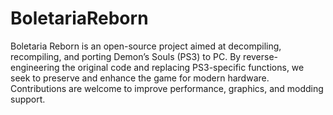 # BoletariaReborn
Boletaria Reborn is an open-source project aimed at decompiling, recompiling, and porting Demon’s Souls (PS3) to PC. By reverse-engineering the original code and replacing PS3-specific functions, we seek to preserve and enhance the game for modern hardware. Contributions are welcome to improve performance, graphics, and modding support.
